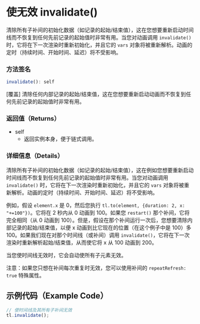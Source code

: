 # 使无效 invalidate()

清除所有子补间的初始化数据（如记录的起始/结束值），这在您想要重新启动时间线而不恢复到任何先前记录的起始值时非常有用。当您对动画调用 `invalidate()` 时，它将在下一次渲染时重新初始化，并且它的 `vars` 对象将被重新解析。动画的定时（持续时间、开始时间、延迟）将不受影响。

### 方法签名

```typescript
invalidate(): self
```

[覆盖] 清除任何内部记录的起始/结束值，这在您想要重新启动动画而不恢复到任何先前记录的起始值时非常有用。

### 返回值（Returns）

- self
  - 返回实例本身，便于链式调用。

### 详细信息（Details）

清除所有子补间的初始化数据（如记录的起始/结束值），这在例如您想要重新启动时间线而不恢复到任何先前记录的起始值时非常有用。当您对动画调用 `invalidate()` 时，它将在下一次渲染时重新初始化，并且它的 `vars` 对象将被重新解析。动画的定时（持续时间、开始时间、延迟）将不受影响。

例如，假设 `element.x` 是 0，然后您执行 `tl.to(element, {duration: 2, x: "+=100"})`。它将在 2 秒内从 0 动画到 100。如果您 `restart()` 那个补间，它将完全相同（从 0 动画到 100）。但是，假设在那个补间运行一次后，您想要清除内部记录的起始/结束值，以便 x 动画到比它现在的位置（在这个例子中是 100）多 100。如果我们现在对那个时间线（或补间）调用 `invalidate()`，它将在下一次渲染时重新解析起始/结束值，从而使它将 x 从 100 动画到 200。

当您使时间线无效时，它会自动使所有子元素无效。

注意：如果您只想在补间每次重复时无效，您可以使用补间的 `repeatRefresh: true` 特殊属性。

## 示例代码（Example Code）

```javascript
// 使时间线及其所有子补间无效
tl.invalidate();
```

<MyIframe height="300" style="width: 100%;" scrolling="no" title="GreenSock Docs: Invalidate() - GSAP 3" src="https://codepen.io/2235762265/embed/XJbrZLw?default-tab=&theme-id=41164" frameborder="no" loading="lazy" allowtransparency="true" allowfullscreen="true">
</MyIframe>
